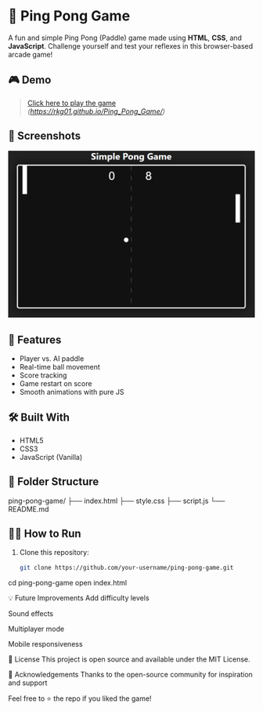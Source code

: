 # 🏓 Ping Pong Game

A fun and simple Ping Pong (Paddle) game made using **HTML**, **CSS**, and **JavaScript**. Challenge yourself and test your reflexes in this browser-based arcade game!

## 🎮 Demo

> [Click here to play the game](#)  
> *(https://rkg01.github.io/Ping_Pong_Game/)*

## 📸 Screenshots

![Ping Pong Screenshot](./image.png)

## 🚀 Features

- Player vs. AI paddle
- Real-time ball movement
- Score tracking
- Game restart on score
- Smooth animations with pure JS

## 🛠️ Built With

- HTML5
- CSS3
- JavaScript (Vanilla)

## 📂 Folder Structure
ping-pong-game/
├── index.html
├── style.css
├── script.js
└── README.md



## 🧑‍💻 How to Run

1. Clone this repository:
   ```bash
   git clone https://github.com/your-username/ping-pong-game.git

cd ping-pong-game
open index.html


💡 Future Improvements
Add difficulty levels

Sound effects

Multiplayer mode

Mobile responsiveness

🧾 License
This project is open source and available under the MIT License.

🙌 Acknowledgements
Thanks to the open-source community for inspiration and support


Feel free to ⭐ the repo if you liked the game!




